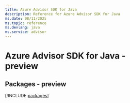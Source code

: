 ```yaml
---
title: Azure Advisor SDK for Java
description: Reference for Azure Advisor SDK for Java
ms.date: 08/11/2025
ms.topic: reference
ms.devlang: java
ms.service: advisor
---
```

# Azure Advisor SDK for Java - preview
## Packages - preview
[!INCLUDE [packages](advisor-index.md)]